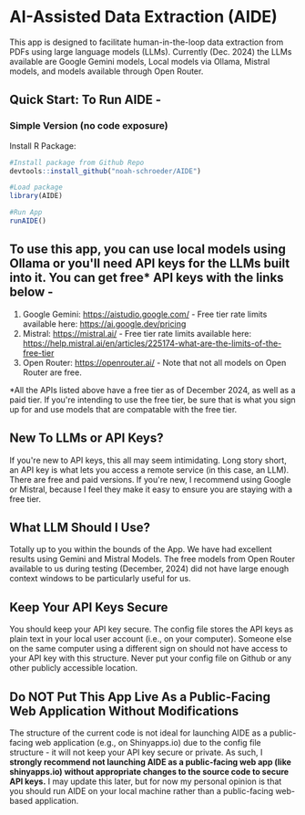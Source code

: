 # AI-Assisted Data Extraction (AIDE)
This app is designed to facilitate human-in-the-loop data extraction from PDFs using large language models (LLMs). Currently (Dec. 2024) the LLMs available are Google Gemini models, Local models via Ollama, Mistral models, and models available through Open Router. 

## Quick Start: To Run AIDE -
### Simple Version (no code exposure)
Install R Package: 
```r
#Install package from Github Repo
devtools::install_github("noah-schroeder/AIDE")

#Load package
library(AIDE)

#Run App
runAIDE()
```

## To use this app, you can use local models using Ollama or you'll need API keys for the LLMs built into it. You can get free* API keys with the links below - 
1) Google Gemini: https://aistudio.google.com/ - Free tier rate limits available here: https://ai.google.dev/pricing
2) Mistral: https://mistral.ai/ - Free tier rate limits available here: https://help.mistral.ai/en/articles/225174-what-are-the-limits-of-the-free-tier 
3) Open Router: https://openrouter.ai/ - Note that not all models on Open Router are free.

*All the APIs listed above have a free tier as of December 2024, as well as a paid tier. If you're intending to use the free tier, be sure that is what you sign up for and use models that are compatable with the free tier.

## New To LLMs or API Keys?
If you're new to API keys, this all may seem intimidating. Long story short, an API key is what lets you access a remote service (in this case, an LLM). There are free and paid versions. If you're new, I recommend using Google or Mistral, because I feel they make it easy to ensure you are staying with a free tier.

## What LLM Should I Use? 
Totally up to you within the bounds of the App. We have had excellent results using Gemini and Mistral Models. The free models from Open Router available to us during testing (December, 2024) did not have large enough context windows to be particularly useful for us. 

## Keep Your API Keys Secure
You should keep your API key secure. The config file stores the API keys as plain text in your local user account (i.e., on your computer). Someone else on the same computer using a different sign on should not have access to your API key with this structure. Never put your config file on Github or any other publicly accessible location. 

## Do NOT Put This App Live As a Public-Facing Web Application Without Modifications
The structure of the current code is not ideal for launching AIDE as a public-facing web application (e.g., on Shinyapps.io) due to the config file structure - it will not keep your API key secure or private. As such, I <strong>strongly recommend not launching AIDE as a public-facing web app (like shinyapps.io) without appropriate changes to the source code to secure API keys.</strong> I may update this later, but for now my personal opinion is that you should run AIDE on your local machine rather than a public-facing web-based application. 
